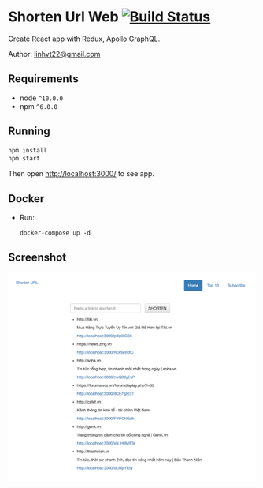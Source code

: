 # Shorten Url Web [![Build Status](https://travis-ci.org/linhnn/shorten-url-web.svg?branch=master)](https://travis-ci.org/linhnn/shorten-url-web)

Create React app with Redux, Apollo GraphQL.

Author: linhvt22@gmail.com

## Requirements

* node `^10.0.0`
* npm `^6.0.0`

## Running

```sh
npm install
npm start
```

Then open [http://localhost:3000/](http://localhost:3000/) to see app.

## Docker

* Run:

    ```
    docker-compose up -d
    ```

## Screenshot
![Shorten Url Web](https://raw.githubusercontent.com/linhnn/shorten-url-web/master/public/screenshot.png)
